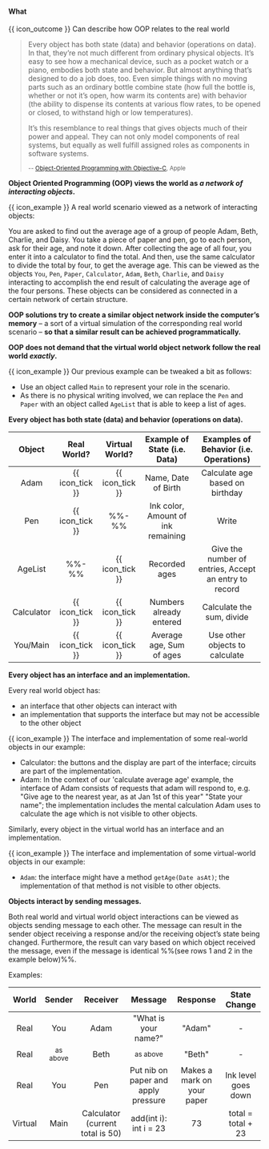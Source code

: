 <div id="title">

#### What

</div>

<span id="prereqs"></span>

<span id="outcomes">{{ icon_outcome }} Can describe how OOP relates to the real world</span>

<div id="body">

> Every object has both state (data) and behavior (operations on data). In that, they’re not much different
> from ordinary physical objects. It’s easy to see how a mechanical device, such as a pocket watch or a piano,
> embodies both state and behavior. But almost anything that’s designed to do a job does, too. Even simple things
> with no moving parts such as an ordinary bottle combine state (how full the bottle is, whether or not it’s open,
> how warm its contents are) with behavior (the ability to dispense its contents at various flow rates, to be opened
> or closed, to withstand high or low temperatures).
>
> It’s this resemblance to real things that gives objects much of their power and appeal. They can not only model
> components of real systems, but equally as well fulfill assigned roles as components in software systems.
>
> <sub>-- [Object-Oriented Programming with Objective-C](https://developer.apple.com/library/content/documentation/Cocoa/Conceptual/OOP_ObjC/), Apple </sub>

**Object Oriented Programming (OOP) views the world as _a network of interacting objects_.**

<tip-box>

{{ icon_example }} A real world scenario viewed as a network of interacting objects:

You are asked to find out the average age of a group of people Adam, Beth, Charlie, and Daisy. You take a piece of paper and pen, go to each person, ask for their age, and note it down. After collecting the age of all four, you enter it into a calculator to find the total. And then, use the same calculator to divide the total by four, to get the average age. This can be viewed as the objects `You`, `Pen`, `Paper`, `Calculator`, `Adam`, `Beth`, `Charlie`, and `Daisy` interacting to accomplish the end result of calculating the average age of the four persons. These objects can be considered as connected in a certain network of certain structure.

<!-- TODO {visual: real world scenario, objects and network marked} -->

</tip-box>

**OOP solutions try to create a similar object network inside the computer’s memory** – a sort of a virtual simulation of the corresponding real world scenario – **so that a similar result can be achieved programmatically.**

<!-- TODO {visual: Direct mapping} -->

**OOP does not demand that the virtual world object network follow the real world _exactly_.**

<tip-box>

{{ icon_example }} Our previous example can be tweaked a bit as follows:

* Use an object called `Main` to represent your role in the scenario.
* As there is no physical writing involved, we can replace the `Pen` and `Paper` with an object called `AgeList` that is able to keep a list of ages.

<!-- TODO {visual: optimizations:  You → Main; Pen + Paper → AgeList} -->

</tip-box>

**Every object has both state (data) and behavior (operations on data).**

<tip-box> 

| Object      | Real World? | Virtual World? | Example of State (i.e. Data)       | Examples of Behavior (i.e. Operations)                |
| :---------: |:-----------:|:--------------:|:----------------------------------:| :----------------------------------------------------:|
| Adam        | {{ icon_tick }} | {{ icon_tick }} | Name, Date of Birth                | Calculate age based on birthday                       |
| Pen         | {{ icon_tick }} | %%-%%           | Ink color, Amount of ink remaining | Write                                                 |
| AgeList     | %%-%%           | {{ icon_tick }} | Recorded ages                      | Give the number of entries, Accept an entry to record |
| Calculator  | {{ icon_tick }} | {{ icon_tick }} | Numbers already entered            | Calculate the sum, divide                             |
| You/Main    | {{ icon_tick }} | {{ icon_tick }} | Average age, Sum of ages           | Use other objects to calculate                        |

</tip-box>

**Every object has an interface and an implementation.** 

Every real world object has:
* an interface that other objects can interact with
* an implementation that supports the interface but may not be accessible to the other object

<tip-box>

{{ icon_example }} The interface and implementation of some real-world objects in our example:

* Calculator: the buttons and the display are part of the interface; circuits are part of the implementation.
* Adam: In the context of our 'calculate average age' example, the interface of Adam consists of requests that adam will respond to, e.g.  "Give age to the nearest year, as at Jan 1st of this year" "State your name"; the implementation includes the mental calculation Adam uses to calculate the age which is not visible to other objects.

</tip-box>

Similarly, every object in the virtual world has an interface and an implementation.

<tip-box>

{{ icon_example }} The interface and implementation of some virtual-world objects in our example:

* `Adam`: the interface might have a method `getAge(Date asAt)`; the implementation of that method is not visible to other objects.

</tip-box>

**Objects interact by sending messages.**

Both real world and virtual world object interactions can be viewed as objects sending message to each other. The message can result in the sender object receiving a response and/or the receiving object’s state being changed. Furthermore, the result can vary based on which object received the message, even if the message is identical %%(see rows 1 and 2 in the example below)%%.

<tip-box>

Examples:

| World    | Sender | Receiver                         | Message                              | Response                   | State Change          |
| :------: |:------:|:--------------------------------:|:------------------------------------:|:--------------------------:|:---------------------:|
| Real     | You    | Adam                             | "What is your name?"                 | "Adam"                     | -                     |
| Real     | <sub>as above</sub>   | Beth                             | <sub>as above</sub>                                 | "Beth"                     | -                     |
| Real     | You    | Pen                              | Put nib on paper and apply pressure  | Makes a mark on your paper | Ink level goes down   |
| Virtual  | Main   | Calculator (current total is 50) | add(int i): int i = 23               | 73                         | total = total + 23    |

</tip-box>

</div>

<div id="extras">

<include src="exercises.md" />

</div>
